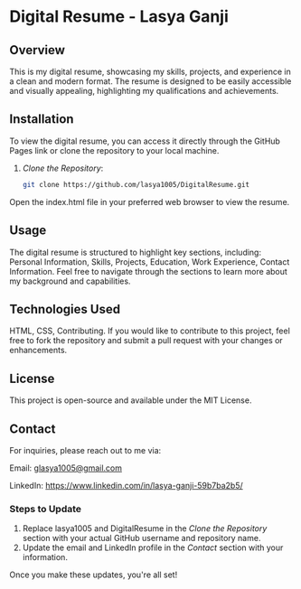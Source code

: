 # Digital Resume - Lasya Ganji

## Overview
This is my digital resume, showcasing my skills, projects, and experience in a clean and modern format. The resume is designed to be easily accessible and visually appealing, highlighting my qualifications and achievements.

## Installation
To view the digital resume, you can access it directly through the GitHub Pages link or clone the repository to your local machine.

1. *Clone the Repository*:
   ```bash
   git clone https://github.com/lasya1005/DigitalResume.git
   
Open the index.html file in your preferred web browser to view the resume.

## Usage
The digital resume is structured to highlight key sections, including:
Personal Information,
Skills,
Projects,
Education,
Work Experience,
Contact Information.
Feel free to navigate through the sections to learn more about my background and capabilities.

## Technologies Used
HTML,
CSS,
Contributing.
If you would like to contribute to this project, feel free to fork the repository and submit a pull request with your changes or enhancements.

## License
This project is open-source and available under the MIT License.

## Contact
For inquiries, please reach out to me via:

Email: glasya1005@gmail.com

LinkedIn: https://www.linkedin.com/in/lasya-ganji-59b7ba2b5/

### Steps to Update

1. Replace lasya1005 and DigitalResume in the *Clone the Repository* section with your actual GitHub username and repository name.
2. Update the email and LinkedIn profile in the *Contact* section with your information.

Once you make these updates, you're all set!
